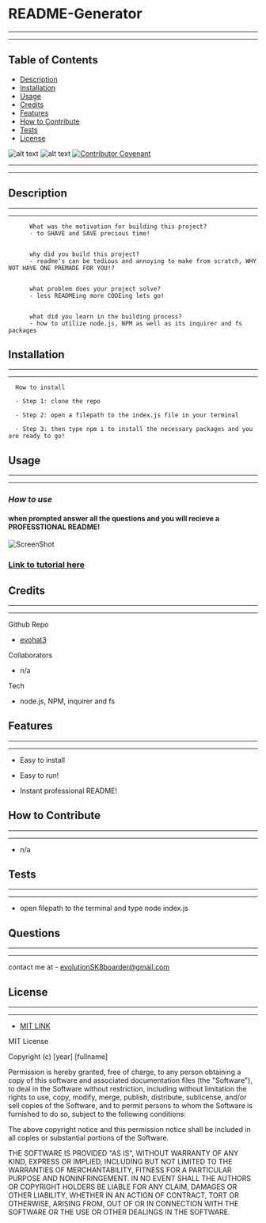  
# README-Generator
---
---
## Table of Contents 
      
  * [Description](#description)
  * [Installation](#installation)
  * [Usage](#usage)
  * [Credits](#credits)
  * [Features](#features)
  * [How to Contribute](#how-to-contribute)
  * [Tests](#tests)
  * [License](#license)
      
    

  ![alt text](https://img.shields.io/badge/Badge-MIT%20LICENSE-brightgreen)   ![alt text](https://img.shields.io/github/last-commit/evohat3/readme-maker/main)   [![Contributor Covenant](https://img.shields.io/badge/Contributor%20Covenant-2.1-4baaaa.svg)](code_of_conduct.md)



---
---
## Description
---
---
      
          What was the motivation for building this project?
          - to SHAVE and SAVE precious time!
      
      
          why did you build this project?
          - readme's can be tedious and annoying to make from scratch, WHY NOT HAVE ONE PREMADE FOR YOU!?
      
      
          what problem does your project solve?
          - less READMEing more CODEing lets go!
      
      
          what did you learn in the building process?
          - how to utilize node.js, NPM as well as its inquirer and fs packages
      

      
## Installation
  ---
  ---      
  
      How to install
  
      - Step 1: clone the repo 
      
      - Step 2: open a filepath to the index.js file in your terminal
      
      - Step 3: then type npm i to install the necessary packages and you are ready to go!
      
      

## Usage
---
---      
### *How to use*
#### when prompted answer all the questions and you will recieve a PROFESSTIONAL README!
      
![ScreenShot](https://i.imgur.com/OOdHyLv.jpg)

### [Link to tutorial here](https://drive.google.com/file/d/1JwFmcdZ6nugSl2RE2UvmTpLPt3BQmGYk/view) 



## Credits
---
---     
Github Repo
* [evohat3](https://github.com/evohat3/readme-maker)

Collaborators
* n/a
      
Tech
* node.js, NPM, inquirer and fs

## Features
---
---
 * Easy to install
  
 * Easy to run!
  
 * Instant professional README!

## How to Contribute
---
---     
 *  n/a     

## Tests
---
---
* open filepath to the terminal and type node index.js

##  Questions
---
---

contact me at - evolutionSK8boarder@gmail.com
   
  
## License 
---
---    

  *  [MIT LINK](https://choosealicense.com/licenses/mit/)

    
MIT License

Copyright (c) [year] [fullname]

Permission is hereby granted, free of charge, to any person obtaining a copy
of this software and associated documentation files (the "Software"), to deal
in the Software without restriction, including without limitation the rights
to use, copy, modify, merge, publish, distribute, sublicense, and/or sell
copies of the Software, and to permit persons to whom the Software is
furnished to do so, subject to the following conditions:

The above copyright notice and this permission notice shall be included in all
copies or substantial portions of the Software.

THE SOFTWARE IS PROVIDED "AS IS", WITHOUT WARRANTY OF ANY KIND, EXPRESS OR
IMPLIED, INCLUDING BUT NOT LIMITED TO THE WARRANTIES OF MERCHANTABILITY,
FITNESS FOR A PARTICULAR PURPOSE AND NONINFRINGEMENT. IN NO EVENT SHALL THE
AUTHORS OR COPYRIGHT HOLDERS BE LIABLE FOR ANY CLAIM, DAMAGES OR OTHER
LIABILITY, WHETHER IN AN ACTION OF CONTRACT, TORT OR OTHERWISE, ARISING FROM,
OUT OF OR IN CONNECTION WITH THE SOFTWARE OR THE USE OR OTHER DEALINGS IN THE
SOFTWARE.


